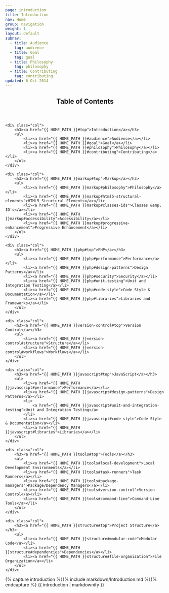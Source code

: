 ```yaml
---
page: introduction
title: Introduction
nav: Home
group: navigation
weight: 1
layout: default
subnav:
  - title: Audience
    tag: audience
  - title: Goal
    tag: goal
  - title: Philosophy
    tag: philosophy
  - title: Contributing
    tag: contributing
updated: 6 Oct 2014
---
```


<div class="toc">
	<header>
		<h2>Table of Contents</h2>
	</header>

	<div class="col">
		<h3><a href="{{ HOME_PATH }}#top">Introduction</a></h3>
		<ul>
			<li><a href="{{ HOME_PATH }}#audience">Audience</a></li>
			<li><a href="{{ HOME_PATH }}#goal">Goal</a></li>
			<li><a href="{{ HOME_PATH }}#philosophy">Philosophy</a></li>
			<li><a href="{{ HOME_PATH }}#contributing">Contributing</a></li>
		</ul>
	</div>

    <div class="col">
		<h3><a href="{{ HOME_PATH }}markup#top">Markup</a></h3>
		<ul>
			<li><a href="{{ HOME_PATH }}markup#philosophy">Philosophy</a></li>
			<li><a href="{{ HOME_PATH }}markup#html5-structural-elements">HTML5 Structural Elements</a></li>
			<li><a href="{{ HOME_PATH }}markup#classes-ids">Classes &amp; ID's</a></li>
			<li><a href="{{ HOME_PATH }}markup#accessibility">Accessibility</a></li>
			<li><a href="{{ HOME_PATH }}markup#progressive-enhancement">Progressive Enhancement</a></li>
		</ul>
	</div>

	<div class="col">
		<h3><a href="{{ HOME_PATH }}php#top">PHP</a></h3>
		<ul>
			<li><a href="{{ HOME_PATH }}php#performance">Performance</a></li>
			<li><a href="{{ HOME_PATH }}php#design-patterns">Design Patterns</a></li>
			<li><a href="{{ HOME_PATH }}php#security">Security</a></li>
			<li><a href="{{ HOME_PATH }}php#unit-testing">Unit and Integration Testing</a></li>
			<li><a href="{{ HOME_PATH }}php#code-style">Code Style & Documentation</a></li>
			<li><a href="{{ HOME_PATH }}php#libraries">Libraries and Frameworks</a></li>
		</ul>
	</div>

	<div class="col">
		<h3><a href="{{ HOME_PATH }}version-control#top">Version Control</a></h3>
		<ul>
			<li><a href="{{ HOME_PATH }}version-control#structure">Structure</a></li>
			<li><a href="{{ HOME_PATH }}version-control#workflows">Workflows</a></li>
		</ul>
	</div>

	<div class="col">
		<h3><a href="{{ HOME_PATH }}javascript#top">JavaScript</a></h3>
		<ul>
			<li><a href="{{ HOME_PATH }}javascript#performance">Performance</a></li>
			<li><a href="{{ HOME_PATH }}javascript#design-patterns">Design Patterns</a></li>
			<li>
				<a href="{{ HOME_PATH }}javascript#unit-and-integration-testing">Unit and Integration Testing</a>
			</li>
			<li><a href="{{ HOME_PATH }}javascript#code-style">Code Style & Documentation</a></li>
			<li><a href="{{ HOME_PATH }}javascript#libraries">Libraries</a></li>
		</ul>
	</div>

	<div class="col">
		<h3><a href="{{ HOME_PATH }}tools#top">Tools</a></h3>
		<ul>
			<li><a href="{{ HOME_PATH }}tools#local-development">Local Development Environments</a></li>
			<li><a href="{{ HOME_PATH }}tools#task-runners">Task Runners</a></li>
			<li><a href="{{ HOME_PATH }}tools#package-managers">Package/Dependency Managers</a></li>
			<li><a href="{{ HOME_PATH }}tools#version-control">Version Control</a></li>
			<li><a href="{{ HOME_PATH }}tools#command-line">Command Line Tools</a></li>
		</ul>
	</div>

	<div class="col">
		<h3><a href="{{ HOME_PATH }}structure#top">Project Structure</a></h3>
		<ul>
			<li><a href="{{ HOME_PATH }}structure#modular-code">Modular Code</a></li>
			<li><a href="{{ HOME_PATH }}structure#dependencies">Dependencies</a></li>
			<li><a href="{{ HOME_PATH }}structure#file-organization">File Organization</a></li>
		</ul>
	</div>

</div>

<div class="docs-section">
		{% capture introduction %}{% include markdown/Introduction.md %}{% endcapture %}
		{{ introduction | markdownify }}
</div>
